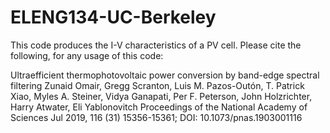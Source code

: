 # ELENG134-UC-Berkeley
This code produces the I-V characteristics of a PV cell. Please cite the following, for any usage of this code:

Ultraefficient thermophotovoltaic power conversion by band-edge spectral filtering
Zunaid Omair, Gregg Scranton, Luis M. Pazos-Outón, T. Patrick Xiao, Myles A. Steiner, Vidya Ganapati, Per F. Peterson, John Holzrichter, Harry Atwater, Eli Yablonovitch
Proceedings of the National Academy of Sciences Jul 2019, 116 (31) 15356-15361; DOI: 10.1073/pnas.1903001116
